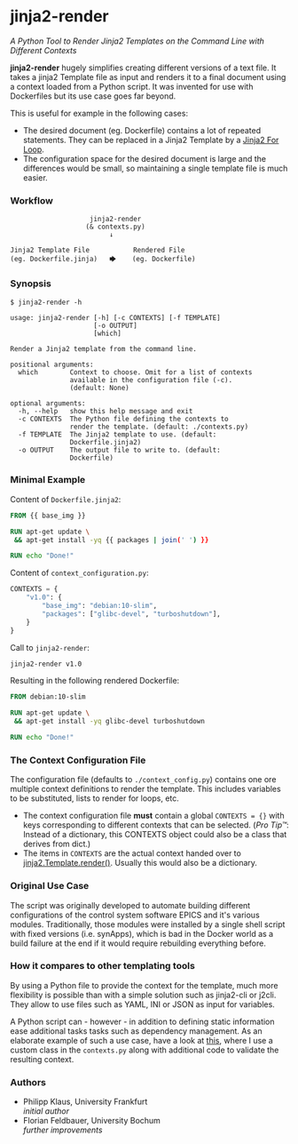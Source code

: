 # jinja2-render
*A Python Tool to Render Jinja2 Templates on the Command Line with Different Contexts*

**jinja2-render** hugely simplifies creating different versions of a text file.
It takes a jinja2 Template file as input and renders it to a final document
using a context loaded from a Python script.
It was invented for use with Dockerfiles but its use case goes far beyond.

This is useful for example in the following cases:

* The desired document (eg. Dockerfile) contains a lot of repeated statements.
  They can be replaced in a Jinja2 Template by a [Jinja2 For Loop][].
* The configuration space for the desired document is large and the differences
  would be small, so maintaining a single template file is much easier.

### Workflow

```
                    jinja2-render
                   (& contexts.py)
                         ↓

Jinja2 Template File           Rendered File
(eg. Dockerfile.jinja)   🡆    (eg. Dockerfile)
```

### Synopsis

```
$ jinja2-render -h

usage: jinja2-render [-h] [-c CONTEXTS] [-f TEMPLATE]
                     [-o OUTPUT]
                     [which]

Render a Jinja2 template from the command line.

positional arguments:
  which        Context to choose. Omit for a list of contexts
               available in the configuration file (-c).
               (default: None)

optional arguments:
  -h, --help   show this help message and exit
  -c CONTEXTS  The Python file defining the contexts to
               render the template. (default: ./contexts.py)
  -f TEMPLATE  The Jinja2 template to use. (default:
               Dockerfile.jinja2)
  -o OUTPUT    The output file to write to. (default:
               Dockerfile)
```

### Minimal Example

Content of `Dockerfile.jinja2`:

```Dockerfile
FROM {{ base_img }}

RUN apt-get update \
 && apt-get install -yq {{ packages | join(' ') }}

RUN echo "Done!"

```

Content of `context_configuration.py`:

```python
CONTEXTS = {
    "v1.0": {
        "base_img": "debian:10-slim",
        "packages": ["glibc-devel", "turboshutdown"],
    }
}

```

Call to `jinja2-render`:

```sh
jinja2-render v1.0
```

Resulting in the following rendered Dockerfile:

```Dockerfile
FROM debian:10-slim

RUN apt-get update \
 && apt-get install -yq glibc-devel turboshutdown

RUN echo "Done!"
```

### The Context Configuration File

The configuration file (defaults to `./context_config.py`) contains
one ore multiple context definitions to render the template.
This includes variables to be substituted, lists to render for loops, etc.

* The context configuration file **must** contain a global `CONTEXTS = {}`
  with keys corresponding to different contexts that can be selected.
  (*Pro Tip™*: Instead of a dictionary, this CONTEXTS object could also
  be a class that derives from dict.)
* The items in `CONTEXTS` are the actual context handed over to
  [jinja2.Template.render()](https://jinja.palletsprojects.com/en/2.11.x/api/#jinja2.Template.render).
  Usually this would also be a dictionary.

### Original Use Case

The script was originally developed to automate building different configurations
of the control system software EPICS and it's various modules.
Traditionally, those modules were installed by a single shell script with
fixed versions (i.e. synApps), which is bad in the Docker world
as a build failure at the end if it would require rebuilding everything before.

### How it compares to other templating tools

By using a Python file to provide the context for the template, much more
flexibility is possible than with a simple solution such as jinja2-cli or j2cli.
They allow to use files such as YAML, INI or JSON as input for variables.

A Python script can - however - in addition to defining static information
ease additional tasks tasks such as dependency management.
As an elaborate example of such a use case, have a look at
[this](https://github.com/pklaus/docker-epics/tree/master/epics_contapps),
where I use a custom class in the `contexts.py` along with additional code
to validate the resulting context.

### Authors

* Philipp Klaus, University Frankfurt  
  *initial author*
* Florian Feldbauer, University Bochum  
  *further improvements*

[Jinja2 For Loop]: https://jinja.palletsprojects.com/en/2.11.x/templates/#for
